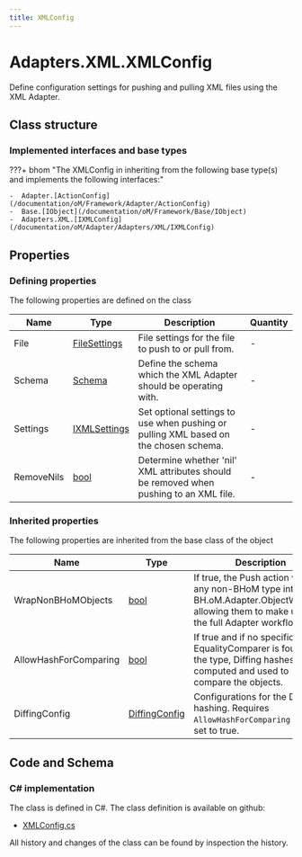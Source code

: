```yaml
---
title: XMLConfig
---
```


# Adapters.XML.XMLConfig

Define configuration settings for pushing and pulling XML files using the XML Adapter.

## Class structure

### Implemented interfaces and base types

???+ bhom "The XMLConfig in inheriting from the following base type(s) and implements the following interfaces:"

    -  Adapter.[ActionConfig](/documentation/oM/Framework/Adapter/ActionConfig)
    -  Base.[IObject](/documentation/oM/Framework/Base/IObject)
    -  Adapters.XML.[IXMLConfig](/documentation/oM/Adapter/Adapters/XML/IXMLConfig)


## Properties



### Defining properties

The following properties are defined on the class

| Name             | Type             | Description      | Quantity         |
|------------------|------------------|------------------|------------------|
| File | [FileSettings](/documentation/oM/Framework/Adapter/FileSettings) | File settings for the file to push to or pull from. | - |
| Schema | [Schema](/documentation/oM/Adapter/Adapters/XML/Enums/Schema) | Define the schema which the XML Adapter should be operating with. | - |
| Settings | [IXMLSettings](/documentation/oM/Adapter/Adapters/XML/Settings/IXMLSettings) | Set optional settings to use when pushing or pulling XML based on the chosen schema. | - |
| RemoveNils | [bool](https://learn.microsoft.com/en-us/dotnet/api/System.Boolean?view=netstandard-2.0) | Determine whether 'nil' XML attributes should be removed when pushing to an XML file. | - |


### Inherited properties
The following properties are inherited from the base class of the object

| Name             | Type             | Description      | Quantity         |
|------------------|------------------|------------------|------------------|
| WrapNonBHoMObjects | [bool](https://learn.microsoft.com/en-us/dotnet/api/System.Boolean?view=netstandard-2.0) | If true, the Push action wraps any non-BHoM type into a BH.oM.Adapter.ObjectWrapper, allowing them to make use of the full Adapter workflow. | - |
| AllowHashForComparing | [bool](https://learn.microsoft.com/en-us/dotnet/api/System.Boolean?view=netstandard-2.0) | If true and if no specific EqualityComparer is found for the type, Diffing hashes are computed and used to compare the objects. | - |
| DiffingConfig | [DiffingConfig](/documentation/oM/Framework/Diffing/DiffingConfig) | Configurations for the Diffing hashing. Requires `AllowHashForComparing` to be set to true. | - |


## Code and Schema

### C# implementation

The class is defined in C#. The class definition is available on github:

- [XMLConfig.cs](https://github.com/BHoM/XML_Toolkit/blob/develop/XML_oM/Config/XMLConfig.cs)

All history and changes of the class can be found by inspection the history.
